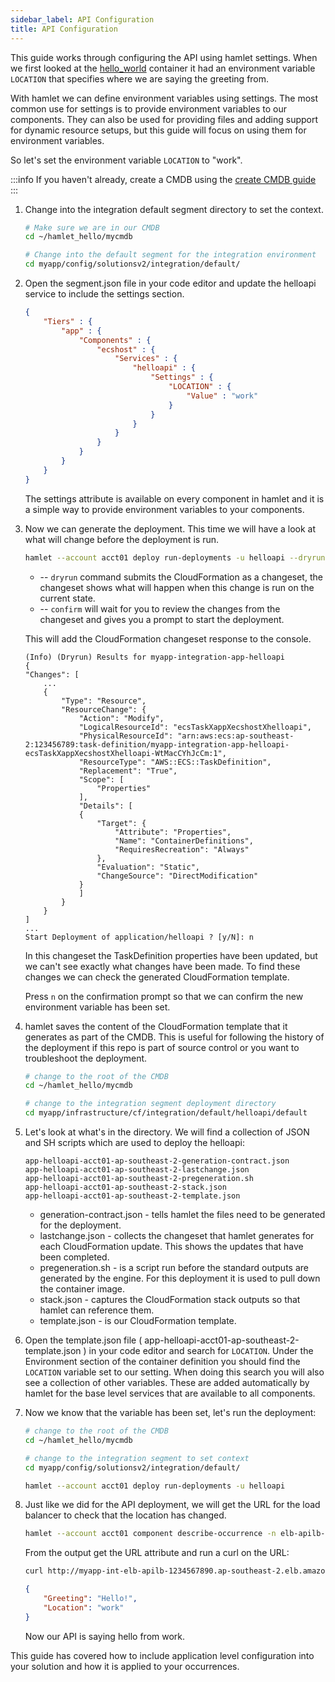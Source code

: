 ```yaml
---
sidebar_label: API Configuration
title: API Configuration
---
```


This guide works through configuring the API using hamlet settings. When we first looked at the [hello_world](https://github.com/hamlet-io/docs-support/pkgs/container/docs-support%2Fhello_world) container it had an environment variable `LOCATION` that specifies where we are saying the greeting from.

With hamlet we can define environment variables using settings. The most common use for settings is to provide environment variables to our components. They can also be used for providing files and adding support for dynamic resource setups, but this guide will focus on using them for environment variables.

So let's set the environment variable `LOCATION` to "work".

:::info
If you haven't already, create a CMDB using the [create CMDB guide](../../create-cmdb.md)
:::

1. Change into the integration default segment directory to set the context.

    ```bash
    # Make sure we are in our CMDB
    cd ~/hamlet_hello/mycmdb

    # Change into the default segment for the integration environment
    cd myapp/config/solutionsv2/integration/default/
    ```

1. Open the segment.json file in your code editor and update the helloapi service to include the settings section.

    ```json
    {
        "Tiers" : {
            "app" : {
                "Components" : {
                    "ecshost" : {
                        "Services" : {
                            "helloapi" : {
                                "Settings" : {
                                    "LOCATION" : {
                                        "Value" : "work"
                                    }
                                }
                            }
                        }
                    }
                }
            }
        }
    }
    ```

    The settings attribute is available on every component in hamlet and it is a simple way to provide environment variables to your components.

1. Now we can generate the deployment. This time we will have a look at what will change before the deployment is run.

    ```bash
    hamlet --account acct01 deploy run-deployments -u helloapi --dryrun --confirm
    ```

    - -- `dryrun` command submits the CloudFormation as a changeset, the changeset shows what will happen when this change is run on the current state.
    - -- `confirm` will wait for you to review the changes from the changeset and gives you a prompt to start the deployment.

    This will add the CloudFormation changeset response to the console.

    ```terminal
    (Info) (Dryrun) Results for myapp-integration-app-helloapi
    {
    "Changes": [
        ...
        {
            "Type": "Resource",
            "ResourceChange": {
                "Action": "Modify",
                "LogicalResourceId": "ecsTaskXappXecshostXhelloapi",
                "PhysicalResourceId": "arn:aws:ecs:ap-southeast-2:123456789:task-definition/myapp-integration-app-helloapi-ecsTaskXappXecshostXhelloapi-WtMacCYhJcCm:1",
                "ResourceType": "AWS::ECS::TaskDefinition",
                "Replacement": "True",
                "Scope": [
                    "Properties"
                ],
                "Details": [
                {
                    "Target": {
                        "Attribute": "Properties",
                        "Name": "ContainerDefinitions",
                        "RequiresRecreation": "Always"
                    },
                    "Evaluation": "Static",
                    "ChangeSource": "DirectModification"
                }
                ]
            }
        }
    ]
    ...
    Start Deployment of application/helloapi ? [y/N]: n
    ```

    In this changeset the TaskDefinition properties have been updated, but we can't see exactly what changes have been made. To find these changes we can check the generated CloudFormation template.

    Press `n` on the confirmation prompt so that we can confirm the new environment variable has been set.

1. hamlet saves the content of the CloudFormation template that it generates as part of the CMDB. This is useful for following the history of the deployment if this repo is part of source control or you want to troubleshoot the deployment.

    ```bash
    # change to the root of the CMDB
    cd ~/hamlet_hello/mycmdb

    # change to the integration segment deployment directory
    cd myapp/infrastructure/cf/integration/default/helloapi/default
    ```

1. Let's look at what's in the directory. We will find a collection of JSON and SH scripts which are used to deploy the helloapi:

    ```terminal
    app-helloapi-acct01-ap-southeast-2-generation-contract.json
    app-helloapi-acct01-ap-southeast-2-lastchange.json
    app-helloapi-acct01-ap-southeast-2-pregeneration.sh
    app-helloapi-acct01-ap-southeast-2-stack.json
    app-helloapi-acct01-ap-southeast-2-template.json
    ```

    - generation-contract.json - tells hamlet the files need to be generated for the deployment.
    - lastchange.json - collects the changeset that hamlet generates for each CloudFormation update. This shows the updates that have been completed.
    - pregeneration.sh - is a script run before the standard outputs are generated by the engine. For this deployment it is used to pull down the container image.
    - stack.json - captures the CloudFormation stack outputs so that hamlet can reference them.
    - template.json - is our CloudFormation template.


1. Open the template.json file ( app-helloapi-acct01-ap-southeast-2-template.json ) in your code editor and search for `LOCATION`. Under the Environment section of the container definition you should find the` LOCATION` variable set to our setting. When doing this search you will also see a collection of other variables. These are added automatically by hamlet for the base level services that are available to all components.

1. Now we know that the variable has been set, let's run the deployment:

    ```bash
    # change to the root of the CMDB
    cd ~/hamlet_hello/mycmdb

    # change to the integration segment to set context
    cd myapp/config/solutionsv2/integration/default/

    hamlet --account acct01 deploy run-deployments -u helloapi
    ```

1. Just like we did for the API deployment, we will get the URL for the load balancer to check that the location has changed.

    ```bash
    hamlet --account acct01 component describe-occurrence -n elb-apilb-http-lbport attributes
    ```

    From the output get the URL attribute and run a curl on the URL:

    ```bash
    curl http://myapp-int-elb-apilb-1234567890.ap-southeast-2.elb.amazonaws.com
    ```

    ```json
    {
        "Greeting": "Hello!",
        "Location": "work"
    }
    ```

    Now our API is saying hello from work.

This guide has covered how to include application level configuration into your solution and how it is applied to your occurrences.

